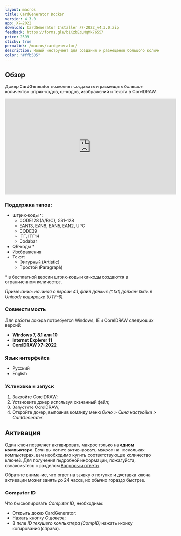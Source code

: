 ```yaml
---
layout: macros
title: CardGenerator Docker
version: 4.3.0
app: X7–2022
download: CardGenerator Installer X7-2022_v4.3.0.zip
feedback: https://forms.gle/b1KzbEoLMqMk76557
price: 2599
sticky: true
permalink: /macros/cardgenerator/
description: Новый инструмент для создания и размещения большого количества штрих-кодов, qr-кодов, изображений и текста, на основе переменных данных, разработанный специально для актуальных версий CorelDRAW.
color: "#ffb505"
---
```


## Обзор

Докер CardGenerator позволяет создавать и размещать большое количество штрих-кодов,
qr-кодов, изображений и текста в CorelDRAW.

<iframe width="560" height="315" src="https://www.youtube.com/embed/SvsG8t9gZEs?rel=0" frameborder="0" allowfullscreen></iframe>

### Поддержка типов:

* Штрих-коды \*:
  * CODE128 (A/B/C), GS1-128
  * EAN13, EAN8, EAN5, EAN2, UPC
  * CODE39
  * ITF, ITF14
  * Codabar
* QR-коды \*
* Изображения
* Текст:
  * Фигурный (Artistic)
  * Простой (Paragraph)

\* в бесплатной версии штрих-коды и qr-коды создаются в ограниченном количестве.

_Примечание: начиная с версии 4.1, файл данных (\*.txt) должен быть в Unicode кодировке (UTF-8)._

### Совместимость

Для работы докера потребуется Windows, IE и CorelDRAW следующих версий:

* **Windows 7, 8.1 или 10**
* **Internet Explorer 11**
* **CorelDRAW X7–2022**

### Язык интерфейса

* Русский
* English

### Установка и запуск

1. Закройте CorelDRAW;
1. Установите докер используя скачанный файл;
1. Запустите CorelDRAW;
1. Откройте докер, выполнив команду меню _Окно > Окна настройки > CardGenerator_. 

## Активация

Один ключ позволяет активировать макрос только на **одном компьютере**.
Если вы хотите активировать макрос на нескольких компьютерах, вам необходимо купить соответствующее количество ключей.
Для получения подробной информации, пожалуйста, ознакомьтесь с разделом [Вопросы и ответы](/macros/question-answer/).

Обратите внимание, что ответ на заявку о покупке и доставка ключа активации может занять до 24 часов, но обычно гораздо быстрее.

### Computer ID

Что бы скопировать _Computer ID_, необходимо:

* Открыть докер CardGenerator;
* Нажать кнопку _О докере_;
* В поле _ID текущего компьютера (CompID)_ нажать иконку копирования (справа).
